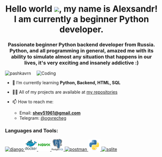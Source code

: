 <h1 align="center">Hello world <img src="https://github.com/blackcater/blackcater/raw/main/images/Hi.gif" height="32"/>, my name is Alexsandr! I am currently a beginner Python developer.</h1>
<h3 align="center">Passionate beginner Python backend developer from Russia. Python, and all programming in general, amazed me with its ability to simulate almost any situation that happens in our lives, it's very exciting and insanely addictive :)</h3>
<img align="right" alt="Coding" width="400" src="https://process.filestackapi.com/cache=expiry:max/resize=width:1050/efbSR18hT5uRKuo0zoMA">

<p align="left"> <img src="https://komarev.com/ghpvc/?username=pashkavrn&label=Profile%20views&color=0e75b6&style=flat" alt="pashkavrn" /> </p>

- 🌱 I’m currently learning **Python, Backend, HTML, SQL**

- 👨‍💻 All of my projects are available at <a href="https://github.com/Ogyrecheg?tab=repositories">my repositories</a>

- 📫 How to reach me:
   -  Email: **shev51961@gmail.com**
   -  Telegram: <a href="https://t.me/ogyrecheg" target="_blank">@ogyrecheg</a> 

<p align="left">
</p>

<h3 align="left">Languages and Tools:</h3>
<p align="left"> <a href="https://www.djangoproject.com/" target="_blank" rel="noreferrer"> <img src="https://cdn.worldvectorlogo.com/logos/django.svg" alt="django" width="40" height="40"/> </a> <a href="https://www.docker.com/" target="_blank" rel="noreferrer"> <img src="https://raw.githubusercontent.com/devicons/devicon/master/icons/docker/docker-original-wordmark.svg" alt="docker" width="40" height="40"/> </a> <a href="https://www.w3.org/html/" target="_blank" rel="noreferrer"> <a href="https://www.nginx.com" target="_blank" rel="noreferrer"> <img src="https://raw.githubusercontent.com/devicons/devicon/master/icons/nginx/nginx-original.svg" alt="nginx" width="40" height="40"/> </a> <a href="https://www.postgresql.org" target="_blank" rel="noreferrer"> <img src="https://raw.githubusercontent.com/devicons/devicon/master/icons/postgresql/postgresql-original-wordmark.svg" alt="postgresql" width="40" height="40"/> </a> <a href="https://postman.com" target="_blank" rel="noreferrer"> <img src="https://www.vectorlogo.zone/logos/getpostman/getpostman-icon.svg" alt="postman" width="40" height="40"/> </a> <a href="https://www.python.org" target="_blank" rel="noreferrer"> <img src="https://raw.githubusercontent.com/devicons/devicon/master/icons/python/python-original.svg" alt="python" width="40" height="40"/> </a><a href="https://www.sqlite.org/" target="_blank" rel="noreferrer"> <img src="https://www.vectorlogo.zone/logos/sqlite/sqlite-icon.svg" alt="sqlite" width="40" height="40"/> </a>  </p>
